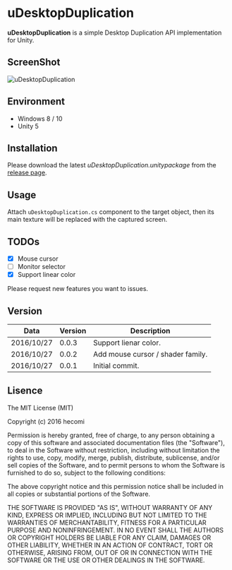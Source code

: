 uDesktopDuplication
===================

**uDesktopDuplication** is a simple Desktop Duplication API implementation for Unity.


ScreenShot
----------
![uDesktopDuplication](https://raw.githubusercontent.com/wiki/hecomi/uDesktopDuplication/screenshot.png)


Environment
-----------
- Windows 8 / 10
- Unity 5


Installation
------------
Please download the latest *uDesktopDuplication.unitypackage* from the [release page](https://github.com/hecomi/uDesktopDuplication/releases).


Usage
-----
Attach `uDesktopDuplication.cs` component to the target object, then its main texture will be replaced with the captured screen.


TODOs
-----
- [x] Mouse cursor
- [ ] Monitor selector
- [x] Support linear color

Please request new features you want to issues.


Version
-------
| Data       | Version | Description                       |
| ---------- | ------- | --------------------------------- |
| 2016/10/27 |  0.0.3  | Support lienar color.             |
| 2016/10/27 |  0.0.2  | Add mouse cursor / shader family. |
| 2016/10/27 |  0.0.1  | Initial commit.                   |


Lisence
-------
The MIT License (MIT)

Copyright (c) 2016 hecomi

Permission is hereby granted, free of charge, to any person obtaining a copy of
this software and associated documentation files (the "Software"), to deal in
the Software without restriction, including without limitation the rights to
use, copy, modify, merge, publish, distribute, sublicense, and/or sell copies of
the Software, and to permit persons to whom the Software is furnished to do so,
subject to the following conditions:

The above copyright notice and this permission notice shall be included in all
copies or substantial portions of the Software.

THE SOFTWARE IS PROVIDED "AS IS", WITHOUT WARRANTY OF ANY KIND, EXPRESS OR
IMPLIED, INCLUDING BUT NOT LIMITED TO THE WARRANTIES OF MERCHANTABILITY, FITNESS
FOR A PARTICULAR PURPOSE AND NONINFRINGEMENT. IN NO EVENT SHALL THE AUTHORS OR
COPYRIGHT HOLDERS BE LIABLE FOR ANY CLAIM, DAMAGES OR OTHER LIABILITY, WHETHER
IN AN ACTION OF CONTRACT, TORT OR OTHERWISE, ARISING FROM, OUT OF OR IN
CONNECTION WITH THE SOFTWARE OR THE USE OR OTHER DEALINGS IN THE SOFTWARE.

